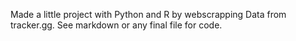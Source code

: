 Made a little project with Python and R by webscrapping Data from tracker.gg. See markdown or any final file for code. 
